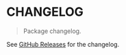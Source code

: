 # CHANGELOG

> Package changelog.

See [GitHub Releases](https://github.com/stdlib-js/utils-none-in-by/releases) for the changelog.